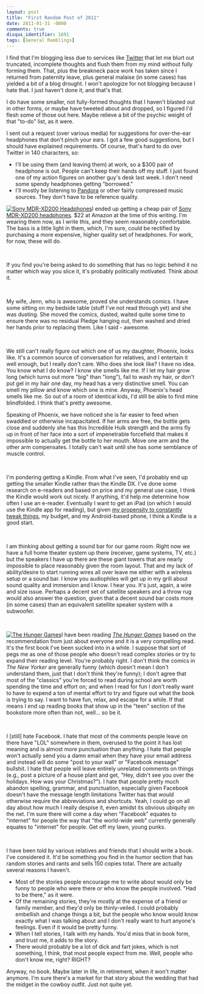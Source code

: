 ```yaml
---
layout: post
title: "First Random Post of 2011"
date: 2011-01-31 -0800
comments: true
disqus_identifier: 1691
tags: [General Ramblings]
---
```

I find that I'm blogging less due to services like
[Twitter](http://twitter.com) that let me blurt out truncated,
incomplete thoughts and flush them from my mind without fully forming
them. That, plus the breakneck pace work has taken since I returned from
paternity leave, plus general malaise (in some cases) has yielded a bit
of a blog drought. I won't apologize for not blogging because I hate
that. I just haven't done it, and that's that.

I do have some smaller, not fully-formed thoughts that I haven't blasted
out in other forms, or maybe have tweeted about and dropped, so I
figured I'd flesh some of those out here. Maybe relieve a bit of the
psychic weight of that "to-do" list, as it were.

I sent out a request (over various media) for suggestions for
over-the-ear headphones that don't pinch your ears. I got a few good
suggestions, but I should have explained requirements. Of course, that's
hard to do over Twitter in 140 characters, so:

-   I'll be using them (and leaving them) at work, so a $300 pair of
    headphone is out. People can't keep their hands off my stuff. I just
    found one of my action figures on another guy's desk last week. I
    don't need some spendy headphones getting "borrowed."
-   I'll mostly be listening to [Pandora](http://www.pandora.com) or
    other fairly compressed music sources. They don't have to be
    reference quality.

[![Sony MDR-XD200
Headphones](http://ecx.images-amazon.com/images/I/41WE4T67BSL._SL500_AA200_.jpg)](http://www.amazon.com/dp/B0007N55NW?tag=mhsvortex)I
ended up getting a cheap pair of [Sony MDR-XD200
headphones](http://www.amazon.com/dp/B0007N55NW?tag=mhsvortex). $22 at
Amazon at the time of this writing. I'm wearing them now, as I write
this, and they seem reasonably comfortable. The bass is a little light
in them, which, I'm sure, could be rectified by purchasing a more
expensive, higher quality set of headphones. For work, for now, these
will do.

 

If you find you're being asked to do something that has no logic behind
it no matter which way you slice it, it's probably politically
motivated. Think about it.

 

My wife, Jenn, who is awesome, proved she understands comics. I have
some sitting on my bedside table (stuff I've not read through yet) and
she was dusting. She moved the comics, dusted, waited quite some time to
ensure there was no residual Pledge hanging out, then washed and dried
her hands prior to replacing them. Like I said - awesome.

 

We still can't really figure out which one of us my daughter, Phoenix,
looks like. It's a common source of conversation for relatives, and I
entertain it well enough, but I really don't care. Who does she look
like? I have no idea. You know what I do know? I know she smells like
me. If I let my hair grow long (which turns out more "big" than "long"),
fail to wash my hair, or don't put gel in my hair one day, my head has a
very distinctive smell. You can smell my pillow and know which one is
mine. Anyway, Phoenix's head smells like me. So out of a room of
identical kids, I'd still be able to find mine blindfolded. I think
that's pretty awesome.

Speaking of Phoenix, we have noticed she is far easier to feed when
swaddled or otherwise incapacitated. If her arms are free, the bottle
gets close and suddenly she has this Incredible Hulk strength and the
arms fly up in front of her face into a sort of impenetrable forcefield
that makes it impossible to actually get the bottle to her mouth. Move
one arm and the other arm compensates. I totally can't wait until she
has some semblance of muscle control.

 

I'm pondering getting a Kindle. From what I've seen, I'd probably end up
getting the smaller Kindle rather than the Kindle DX. I've done some
research on e-readers and based on price and my general use case, I
think the Kindle would work out nicely. If anything, it'd help me
determine how often I use an e-reader. Eventually I want to get an iPad
(on which I would use the Kindle app for reading), but given [my
propensity to constantly tweak
things](/archive/2010/05/27/my-problem-is-i-cant-leave-well-enough-alone.aspx),
my budget, and my Android-based phone, I think a Kindle is a good start.

 

I am thinking about getting a sound bar for our game room. Right now we
have a full home theater system up there (receiver, game systems, TV,
etc.) but the speakers I have up there are these giant towers that are
nearly impossible to place reasonably given the room layout. That and my
lack of ability/desire to start running wires all over leave me either
with a wireless setup or a sound bar. I know you audiophiles will get up
in my grill about sound quality and immersion and I know. I hear you.
It's just, again, a wire and size issue. Perhaps a decent set of
satellite speakers and a throw rug would also answer the question, given
that a decent sound bar costs more (in some cases) than an equivalent
satellite speaker system with a subwoofer.

 

[![The Hunger
Games](http://ecx.images-amazon.com/images/I/41CGy%2BCBDaL.PC_SY250.jpg)](http://www.amazon.com/dp/0439023521?tag=mhsvortex)I
have been reading [*The Hunger
Games*](http://www.amazon.com/dp/0439023521?tag=mhsvortex) based on the
recommendation from just about everyone and it is a very compelling
read. It's the first book I've been sucked into in a while. I suppose
that sort of pegs me as one of those people who doesn't read complex
stories or try to expand their reading level. You're probably right. I
don't think the comics in *The New Yorker* are generally funny (which
doesn't mean I don't understand them, just that I don't think they're
funny); I don't agree that most of the "classics" you're forced to read
during school are worth spending the time and effort on; and when I read
for fun I don't really want to have to expend a ton of mental effort to
try and figure out what the book is trying to say. I want to have fun,
relax, and escape for a while. If that means I end up reading books that
show up in the "teen" section of the bookstore more often than not,
well... so be it.

 

I [still] hate Facebook. I hate that most of the comments people leave
on there have "LOL" somewhere in them, overused to the point it has lost
meaning and is almost more punctuation than anything. I hate that people
won't actually send you a damn email when they have your email address
and instead will do some "post to your wall" or "Facebook message"
bullshit. I hate that people will leave entirely unrelated comments on
things (e.g., post a picture of a house plant and get, "Hey, didn't see
you over the holidays. How was your Christmas?"). I hate that people
pretty much abandon spelling, grammar, and punctuation, especially given
Facebook doesn't have the message length limitations Twitter has that
would otherwise require the abbreviations and shortcuts. Yeah, I could
go on all day about how much I really despise it, even amidst its
obvious ubiquity on the net. I'm sure there will come a day when
"Facebook" equates to "internet" for people the way that "the world-wide
web" currently generally equates to "internet" for people. Get off my
lawn, young punks.

 

I have been told by various relatives and friends that I should write a
book. I've considered it. It'd be something you find in the humor
section that has random stories and rants and sells 150 copies total.
There are actually several reasons I haven't.

-   Most of the stories people encourage me to write about would only be
    funny to people who were there or who know the people involved. "Had
    to be there," as it were.
-   Of the remaining stories, they're mostly at the expense of a friend
    or family member, and they'd only be thinly-veiled. I could probably
    embellish and change things a bit, but the people who know would
    know exactly what I was talking about and I don't really want to
    hurt anyone's feelings. Even if it would be pretty funny.
-   When I tell stories, I talk with my hands. You'd miss that in book
    form, and trust me, it adds to the story.
-   There would probably be a lot of dick and fart jokes, which is not
    something, I think, that most people expect from me. Well, people
    who don't know me, right? RIGHT?

Anyway, no book. Maybe later in life, in retirement, when it won't
matter anymore. I'm sure there's a market for that story about the
wedding that had the midget in the cowboy outfit. Just not quite yet.

